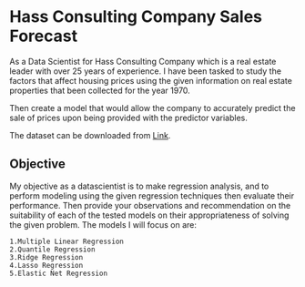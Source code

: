# Hass Consulting Company Sales Forecast

As a Data Scientist for Hass Consulting Company which is a real estate leader with over 25 years of experience. I have been tasked to study the factors that affect housing prices using the given information on real estate properties that been collected for the year 1970. 

Then create a model that would allow the company to accurately predict the sale of prices upon being provided with the predictor variables. 


The dataset can be downloaded from [Link](http://bit.ly/IndependentProjectWeek7Dataset).




## Objective
My objective as a datascientist is to make regression analysis, and to perform modeling using the given regression techniques then evaluate their performance. Then provide your observations and recommendation on the suitability of each of the tested models on their appropriateness of solving the given problem. The models I will focus on are:

    1.Multiple Linear Regression
    2.Quantile Regression
    3.Ridge Regression
    4.Lasso Regression
    5.Elastic Net Regression
